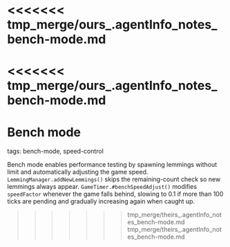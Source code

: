 <<<<<<< tmp_merge/ours_.agentInfo_notes_bench-mode.md
=======
<<<<<<< tmp_merge/ours_.agentInfo_notes_bench-mode.md
=======
# Bench mode

tags: bench-mode, speed-control

Bench mode enables performance testing by spawning lemmings without limit and automatically adjusting the game speed. `LemmingManager.addNewLemmings()` skips the remaining-count check so new lemmings always appear. `GameTimer.#benchSpeedAdjust()` modifies `speedFactor` whenever the game falls behind, slowing to 0.1 if more than 100 ticks are pending and gradually increasing again when caught up.
>>>>>>> tmp_merge/theirs_.agentInfo_notes_bench-mode.md
>>>>>>> tmp_merge/theirs_.agentInfo_notes_bench-mode.md
